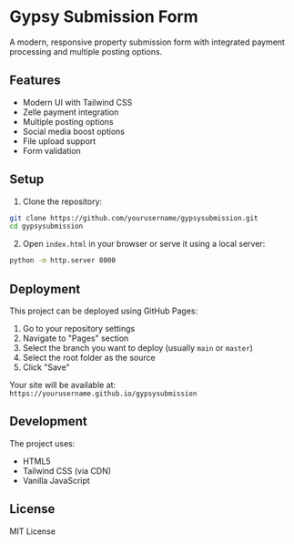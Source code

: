# Gypsy Submission Form

A modern, responsive property submission form with integrated payment processing and multiple posting options.

## Features

- Modern UI with Tailwind CSS
- Zelle payment integration
- Multiple posting options
- Social media boost options
- File upload support
- Form validation

## Setup

1. Clone the repository:
```bash
git clone https://github.com/yourusername/gypsysubmission.git
cd gypsysubmission
```

2. Open `index.html` in your browser or serve it using a local server:
```bash
python -m http.server 8000
```

## Deployment

This project can be deployed using GitHub Pages:

1. Go to your repository settings
2. Navigate to "Pages" section
3. Select the branch you want to deploy (usually `main` or `master`)
4. Select the root folder as the source
5. Click "Save"

Your site will be available at: `https://yourusername.github.io/gypsysubmission`

## Development

The project uses:
- HTML5
- Tailwind CSS (via CDN)
- Vanilla JavaScript

## License

MIT License 